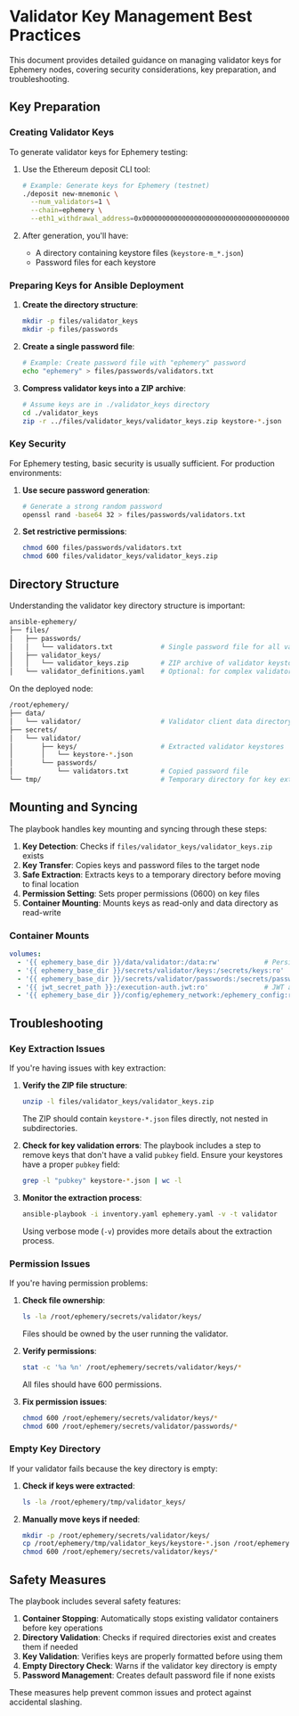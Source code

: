 # Validator Key Management Best Practices

This document provides detailed guidance on managing validator keys for Ephemery nodes, covering security considerations, key preparation, and troubleshooting.

## Key Preparation

### Creating Validator Keys

To generate validator keys for Ephemery testing:

1. Use the Ethereum deposit CLI tool:

   ```bash
   # Example: Generate keys for Ephemery (testnet)
   ./deposit new-mnemonic \
     --num_validators=1 \
     --chain=ephemery \
     --eth1_withdrawal_address=0x0000000000000000000000000000000000000000
   ```

2. After generation, you'll have:
   - A directory containing keystore files (`keystore-m_*.json`)
   - Password files for each keystore

### Preparing Keys for Ansible Deployment

1. **Create the directory structure**:

   ```bash
   mkdir -p files/validator_keys
   mkdir -p files/passwords
   ```

2. **Create a single password file**:

   ```bash
   # Example: Create password file with "ephemery" password
   echo "ephemery" > files/passwords/validators.txt
   ```

3. **Compress validator keys into a ZIP archive**:

   ```bash
   # Assume keys are in ./validator_keys directory
   cd ./validator_keys
   zip -r ../files/validator_keys/validator_keys.zip keystore-*.json
   ```

### Key Security

For Ephemery testing, basic security is usually sufficient. For production environments:

1. **Use secure password generation**:

   ```bash
   # Generate a strong random password
   openssl rand -base64 32 > files/passwords/validators.txt
   ```

2. **Set restrictive permissions**:

   ```bash
   chmod 600 files/passwords/validators.txt
   chmod 600 files/validator_keys/validator_keys.zip
   ```

## Directory Structure

Understanding the validator key directory structure is important:

```bash
ansible-ephemery/
├── files/
│   ├── passwords/
│   │   └── validators.txt            # Single password file for all validators
│   ├── validator_keys/
│   │   └── validator_keys.zip        # ZIP archive of validator keystores
│   └── validator_definitions.yaml    # Optional: for complex validator setups
```

On the deployed node:

```bash
/root/ephemery/
├── data/
│   └── validator/                    # Validator client data directory
├── secrets/
│   └── validator/
│       ├── keys/                     # Extracted validator keystores
│       │   └── keystore-*.json
│       └── passwords/
│           └── validators.txt        # Copied password file
└── tmp/                              # Temporary directory for key extraction
```

## Mounting and Syncing

The playbook handles key mounting and syncing through these steps:

1. **Key Detection**: Checks if `files/validator_keys/validator_keys.zip` exists
2. **Key Transfer**: Copies keys and password files to the target node
3. **Safe Extraction**: Extracts keys to a temporary directory before moving to final location
4. **Permission Setting**: Sets proper permissions (0600) on key files
5. **Container Mounting**: Mounts keys as read-only and data directory as read-write

### Container Mounts

```yaml
volumes:
  - '{{ ephemery_base_dir }}/data/validator:/data:rw'           # Persistent data
  - '{{ ephemery_base_dir }}/secrets/validator/keys:/secrets/keys:ro'  # Keys (read-only)
  - '{{ ephemery_base_dir }}/secrets/validator/passwords:/secrets/passwords:ro'  # Passwords
  - '{{ jwt_secret_path }}:/execution-auth.jwt:ro'              # JWT authentication
  - '{{ ephemery_base_dir }}/config/ephemery_network:/ephemery_config:ro'  # Network config
```

## Troubleshooting

### Key Extraction Issues

If you're having issues with key extraction:

1. **Verify the ZIP file structure**:

   ```bash
   unzip -l files/validator_keys/validator_keys.zip
   ```

   The ZIP should contain `keystore-*.json` files directly, not nested in subdirectories.

2. **Check for key validation errors**:
   The playbook includes a step to remove keys that don't have a valid `pubkey` field.
   Ensure your keystores have a proper `pubkey` field:

   ```bash
   grep -l "pubkey" keystore-*.json | wc -l
   ```

3. **Monitor the extraction process**:

   ```bash
   ansible-playbook -i inventory.yaml ephemery.yaml -v -t validator
   ```

   Using verbose mode (`-v`) provides more details about the extraction process.

### Permission Issues

If you're having permission problems:

1. **Check file ownership**:

   ```bash
   ls -la /root/ephemery/secrets/validator/keys/
   ```

   Files should be owned by the user running the validator.

2. **Verify permissions**:

   ```bash
   stat -c '%a %n' /root/ephemery/secrets/validator/keys/*
   ```

   All files should have 600 permissions.

3. **Fix permission issues**:

   ```bash
   chmod 600 /root/ephemery/secrets/validator/keys/*
   chmod 600 /root/ephemery/secrets/validator/passwords/*
   ```

### Empty Key Directory

If your validator fails because the key directory is empty:

1. **Check if keys were extracted**:

   ```bash
   ls -la /root/ephemery/tmp/validator_keys/
   ```

2. **Manually move keys if needed**:

   ```bash
   mkdir -p /root/ephemery/secrets/validator/keys/
   cp /root/ephemery/tmp/validator_keys/keystore-*.json /root/ephemery/secrets/validator/keys/
   chmod 600 /root/ephemery/secrets/validator/keys/*
   ```

## Safety Measures

The playbook includes several safety features:

1. **Container Stopping**: Automatically stops existing validator containers before key operations
2. **Directory Validation**: Checks if required directories exist and creates them if needed
3. **Key Validation**: Verifies keys are properly formatted before using them
4. **Empty Directory Check**: Warns if the validator key directory is empty
5. **Password Management**: Creates default password file if none exists

These measures help prevent common issues and protect against accidental slashing.
